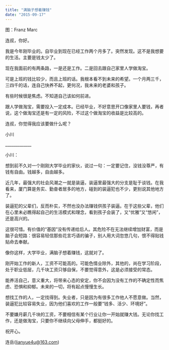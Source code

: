 ```yaml
---
title: "满脑子想着赚钱"
date: "2015-09-17"
---
```


图：Franz Marc

连叔，你好。

我是今年刚毕业的。自毕业到现在已经工作两个月多了。突然发现。这不是我想要的生活。主要是钱太少了。

现在我面前的有两条路，一是还是工作。二是回去跟自己家里人学做淘宝。

可是上班的钱比较少，而且上班的话。我根本看不到未来的希望。一个月两三千，三四千的话，连自己快养不起，更何况，我未来的老婆和孩子。

有些时候很是焦虑。不知道自己该如何前进。

跟人学做淘宝，需要投入一定成本。已经毕业，不好意思开口像家里人要钱，再者说，这个做淘宝还是有一定的风险，不过这个做淘宝的收益是比较高的。

连叔，你觉得我应该要做什么呢？

小川

\_\_\_\_\_\_\_\_\_\_\_\_\_

小川：

想到前不久对一个刚刚大学毕业的家伙，说过一句：一定要记住，没钱没尊严，有钱有自由。钱越多，自由越多。

近几年，最强大的社会风潮之一就是装逼，装逼里最强大的分支是耻于谈钱。在我看来，厦门算是务实、勤奋者居多的地方，碰到的装逼犯也不少，更别说其他地方了。

装逼犯的父辈们，反而朴实，不然也没办法赚钱供孩子装逼。在于这些父辈，他们在心里未必瞧得起自己的生活模式和理念，看到孩子会装了，又“优雅”又“悠闲”，还是高兴的。

这很可惜。有价值的“基因”没有传递给后人。其危险不在无法继续增加财富，而是脑子会短路：很容易轻信那些花言巧语的骗子，别人用大词忽悠几句，恨不得贴钱贴命去奉献。

像你这样，大学毕业，满脑子想着赚钱，这就对了。

刚开始工作的新人，工资不可能高的。可能色情业除外，其他的，尚在学习阶段，处于职业低层，几千块工资只够自保，不要觉得意外，这是必须接受的常态。

能养活自己，意义重大，将带来心态的安定，你不会因为没有工作的不确定性而焦虑、恐惧和抑郁。未来的一切，将有起点慢慢生长。

想找工作的人，一定找得到。失业者，只是因为有很多工作他人不愿意做。当然，装逼犯比较容易失业，因为他们喜欢的工作一般要“钱多、活少、环境好”。

不要嫌月薪几千块的工资，不要相信有某个行业让你一开始就赚大钱。无论你找工作，还是做淘宝，只要你不继续向父母伸手，都挺好的。

祝开心。

连岳(lianyue4u@163.com)
